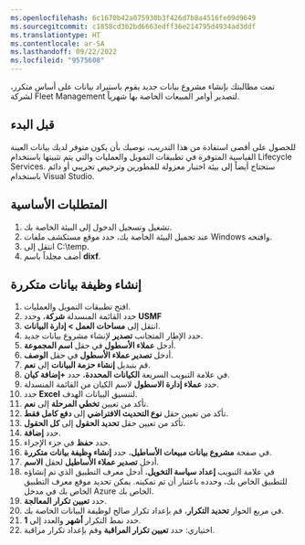 ```yaml
---
ms.openlocfilehash: 6c1670b42a075930b3f426d7b8a4516fe09d9649
ms.sourcegitcommit: c1858cd3b2bd6663edff36e214795d4934ad3ddf
ms.translationtype: HT
ms.contentlocale: ar-SA
ms.lasthandoff: 09/22/2022
ms.locfileid: "9575608"
---
```

تمت مطالبتك بإنشاء مشروع بيانات جديد يقوم باستيراد بيانات على أساس متكرر، لشركة Fleet Management لتصدير أوامر المبيعات الخاصة بها شهرياً.

## <a name="before-you-begin"></a>قبل البدء 

للحصول على أقصى استفادة من هذا التدريب، نوصيك بأن يكون متوفر لديك بيانات العينة القياسية المتوفرة في تطبيقات التمويل والعمليات والتي يتم تثبيتها باستخدام Lifecycle Services. ستحتاج أيضاً إلى بيئة اختبار معزولة للمطورين وترخيص تجريبي أو دائم باستخدام Visual Studio.

## <a name="prerequisites"></a>المتطلبات الأساسية
1.  تشغيل وتسجيل الدخول إلى البيئة الخاصة بك. 
2.  عند تحميل البيئة الخاصة بك، حدد موقع مستكشف ملفات Windows وافتحه.
3.  انتقل إلى C:\temp.
4.  أضف مجلداً باسم **dixf**.

## <a name="create-a-recurring-data-job"></a>إنشاء وظيفة بيانات متكررة 

1.  افتح تطبيقات التمويل والعمليات.
2.  حدد القائمة المنسدلة **شركة**، وحدد **USMF**
3.  انتقل إلى **مساحات العمل > إدارة البيانات**.
4.  حدد الإطار المتجانب **تصدير** لإنشاء مشروع بيانات جديد.
5.  أدخل **عملاء الأسطول** في حقل **اسم المجموعة**.
6.  أدخل **تصدير عملاء الأسطول** في حقل **الوصف**.
7.  قم بتبديل **إنشاء حزمة البيانات** إلى **نعم**.
8.  في علامة التبويب السريعة **الكيانات المحددة**، حدد **+إضافة كيان**.
9.  حدد **عملاء إدارة الاسطول** لاسم الكيان من القائمة المنسدلة. 
10. حدد **Excel** لتنسيق البيانات الهدف.
11. تأكد من تعيين **تخطي المرحلة** إلى **نعم**.
12. تأكد من تعيين حقل **نوع التحديث الافتراضي** إلى **دفع كامل فقط**.
13. تأكد من تعيين حقل **تحديد الحقول** إلى **كل الحقول**.
10.  حدد **إضافة**.
11.  حدد **حفظ** في جزء الإجراء.
12.  في صفحة **مشروع بيانات مبيعات الأساطيل**، حدد **إنشاء وظيفة بيانات متكررة**.
13. أدخل **تصدير عملاء الأساطيل** لحقل **الاسم**.
14. في علامة التبويب **إعداد سياسة التخويل**، أدخل معرف التطبيق الذي تم إنشاؤه للتطبيق الخاص بك، وحدده باعتبار أن تم تمكينه. يمكن تحديد موقع معرف التطبيق الخاص بك في مدخل Azure الخاص بك. 
15. حدد **تعيين تكرار المعالجة**.
16. في مربع الحوار **تحديد التكرار**، قم بإعداد تكرار صالح لوظيفة البيانات الخاصة بك.
17. حدد نمط التكرار **أشهر** والعدد إلى **1**.
18. اختياري: حدد **تعيين تكرار المراقبة** وقم بإعداد تكرار مراقبة. 
